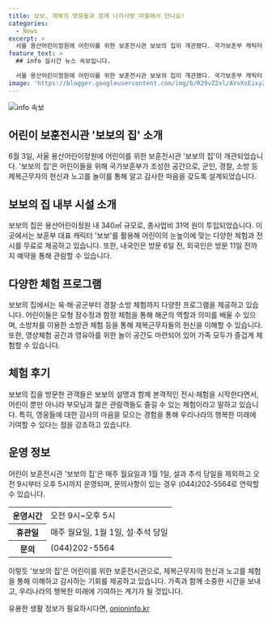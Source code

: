 ```yaml
---
title: 보보, 제복의 영웅들과 함께 나라사랑 마을에서 만나요!
categories:
  - News
excerpt: >
  서울 용산어린이정원에 어린이를 위한 보훈전시관 보보의 집이 개관됐다. 국가보훈부 캐릭터 보보를 활용해 어린이들을 위한 다양한 체험과 전시물을 무료로 제공한다. 육·해·공군, 경찰, 소방 체험부터 영상체험, 놀이 공간까지 갖춰져 있어 누구나 보훈 콘텐츠를 즐길 수 있다. 또한, 예약을 통해 방문할 수 있으며, 영웅들에 대한 감사의 마음을 나눌 수 있는 소중한 시간을 만들어준다.
feature_text: >
  ## info 실시간 뉴스 속보입니다.

  서울 용산어린이정원에 어린이를 위한 보훈전시관 보보의 집이 개관됐다. 국가보훈부 캐릭터 보보를 활용해 어린이들을 위한 다양한 체험과 전시물을 무료로 제공한다. 육·해·공군, 경찰, 소방 체험부터 영상체험, 놀이 공간까지 갖춰져 있어 누구나 보훈 콘텐츠를 즐길 수 있다. 또한, 예약을 통해 방문할 수 있으며, 영웅들에 대한 감사의 마음을 나눌 수 있는 소중한 시간을 만들어준다.
image: 'https://blogger.googleusercontent.com/img/b/R29vZ2xl/AVvXsEixyZcFfHzMRdzZMjFBmAUKJYCLCGyLL1o632UiGVXcaFdKo_bkvkuCioo0uUKlGfBVcT3P84aROyZIXSBEx3Aw5nCQ3pTgDom1WDC4m8eifvWiAmWEEVb4x6G_l8C0QH225ldMjyaFvpxGEBGNO37VmDTDMHGhJPq73UglMfDca1-0aw/s1600/blogspot.png'
---
```


<p><img src="https://blogger.googleusercontent.com/img/b/R29vZ2xl/AVvXsEixyZcFfHzMRdzZMjFBmAUKJYCLCGyLL1o632UiGVXcaFdKo_bkvkuCioo0uUKlGfBVcT3P84aROyZIXSBEx3Aw5nCQ3pTgDom1WDC4m8eifvWiAmWEEVb4x6G_l8C0QH225ldMjyaFvpxGEBGNO37VmDTDMHGhJPq73UglMfDca1-0aw/s1600/blogspot.png" alt="info 속보" /></p>

<h2 data-ke-size="size26">어린이 보훈전시관 '보보의 집' 소개</h2>

<p data-ke-size="size16">6월 3일, 서울 용산어린이정원에 어린이를 위한 보훈전시관 '보보의 집'이 개관되었습니다. '보보의 집'은 어린이들을 위해 국가보훈부가 조성한 공간으로, 군인, 경찰, 소방 등 제복근무자의 헌신과 노고를 놀이를 통해 알고 감사한 마음을 갖도록 설계되었습니다.</p>

<h2 data-ke-size="size26">보보의 집 내부 시설 소개</h2>

<p data-ke-size="size16">보보의 집은 용산어린이정원 내 340㎡ 규모로, 총사업비 31억 원이 투입되었습니다. 이곳에서는 보훈부 대표 캐릭터 '보보'를 활용해 어린이의 눈높이에 맞는 다양한 체험과 전시를 무료로 제공하고 있습니다. 또한, 내국인은 방문 6일 전, 외국인은 방문 11일 전까지 예약을 통해 관람할 수 있습니다.</p>

<h2 data-ke-size="size26">다양한 체험 프로그램</h2>

<p data-ke-size="size16">보보의 집에서는 육·해·공군부터 경찰·소방 체험까지 다양한 프로그램을 제공하고 있습니다. 어린이들은 모형 잠수정과 함정 체험을 통해 해군의 역할과 의미를 배울 수 있으며, 소방차를 이용한 소방관 체험 등을 통해 제복근무자들의 헌신을 이해할 수 있습니다. 또한, 영상체험 공간과 영유아를 위한 놀이 공간도 마련되어 있어 가족 모두가 즐겁게 체험할 수 있습니다.</p>

<h2 data-ke-size="size26">체험 후기</h2>

<p data-ke-size="size16">보보의 집을 방문한 관객들은 보보의 설명과 함께 본격적인 전시·체험을 시작한다면서, 어린이 뿐만 아니라 부모님과 젊은 관람객들도 즐길 수 있는 체험이라고 말하고 있습니다. 특히, 영웅들에 대한 감사의 마음을 모으는 경험을 통해 우리나라의 행복한 미래에 기여할 수 있다는 점을 강조하고 있습니다.</p>

<h2 data-ke-size="size26">운영 정보</h2>

<p data-ke-size="size16">어린이 보훈전시관 '보보의 집'은 매주 월요일과 1월 1일, 설과 추석 당일을 제외하고 오전 9시부터 오후 5시까지 운영되며, 문의사항이 있는 경우 (044)202-5564로 연락할 수 있습니다.</p>

<table>
    <tr>
        <th>운영시간</th>
        <td>오전 9시~오후 5시</td>
    </tr>
    <tr>
        <th>휴관일</th>
        <td>매주 월요일, 1월 1일, 설·추석 당일</td>
    </tr>
    <tr>
        <th>문의</th>
        <td>(044)202-5564</td>
    </tr>
</table>

<p data-ke-size="size16">이렇듯 '보보의 집'은 어린이를 위한 보훈전시관으로, 제복근무자의 헌신과 노고를 체험을 통해 이해하고 감사하는 기회를 제공하고 있습니다. 가족과 함께 소중한 시간을 보내고, 우리나라의 행복한 미래에 기여하는 계기가 될 것입니다.</p>
유용한 생활 정보가 필요하시다면, <a href="https://onioninfo.kr" rel="dofollow">onioninfo.kr</a>


